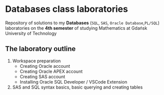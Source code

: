 # Databases class laboratories
Repository of solutions to my **Databases** (`SQL`, `SAS`, `Oracle Database`,`PL/SQL`) laboratories on the **4th semester** of studying Mathematics at Gdańsk University of Technology

## The laboratory outline

1. Workspace preparation
   - Creating Oracle account
   - Creating Oracle APEX account
   - Creating SAS account
   - Installing Oracle SQL Developer / VSCode Extension
2. SAS and SQL syntax basics, basic querying and creating tables
